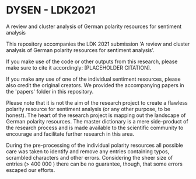 # DYSEN - LDK2021

A review and cluster analysis of German polarity resources for sentiment analysis

This repository accompanies the LDK 2021 submission 'A review and cluster analysis of German polarity resources for sentiment analysis'.

If you make use of the code or other outputs from this research, please make sure to cite it accordingly: [PLACEHOLDER CITATION].

If you make any use of one of the individual sentiment resources, please also credit the original creators. We provided the accompanying papers in the 'papers' folder in this repository.

Please note that it is not the aim of the research project to create a flawless polarity resource for sentiment analysis (or any other purpose, to be honest). The heart of the research project is mapping out the landscape of German polarity resources. The  master dictionary is a mere side-product of the research process and is made available to the scientific community to encourage and facilitate further research in this area. 

During the pre-processing of the individual polarity resources all possible care was taken to identify and remove any entries containing typos, scrambled characters and other errors. Considering the sheer size of entries (> 400 000 ) there can be no guarantee, though, that some errors escaped our efforts. 


